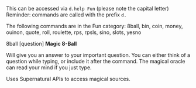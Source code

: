 This can be accessed via `d.help Fun` (please note the capital letter)
Reminder: commands are called with the prefix `d.`

The following commands are in the Fun category:
  8ball, bin, coin, money, ouinon, quote, roll, roulette, rps, rpsls, sino, slots, yesno

8ball [question]
**Magic 8-Ball**

Will give you an answer to your important question. You can either think of a question while typing, or include it after the command. The magical oracle can read your mind if you just type.

Uses Supernatural APIs to access magical sources.

